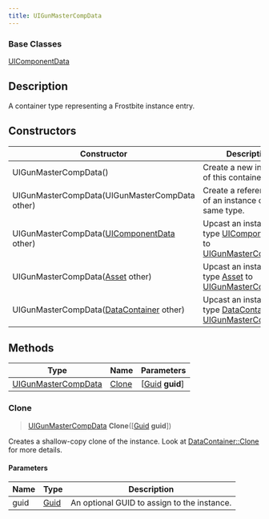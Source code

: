 ```yaml
---
title: UIGunMasterCompData
---
```

### Base Classes

[UIComponentData](UIComponentData)

## Description

A container type representing a Frostbite instance entry.

## Constructors

| Constructor                                                                    | Description                                                                                                                   |
| ------------------------------------------------------------------------------ | ----------------------------------------------------------------------------------------------------------------------------- |
| UIGunMasterCompData()                                                          | Create a new instance of this container type.                                                                                 |
| UIGunMasterCompData(UIGunMasterCompData other)                                 | Create a reference copy of an instance of the same type.                                                                      |
| UIGunMasterCompData([UIComponentData](UIComponentData) other)                  | Upcast an instance of type [UIComponentData](UIComponentData) to [UIGunMasterCompData](UIGunMasterCompData).                  |
| UIGunMasterCompData([Asset](Asset) other)                                      | Upcast an instance of type [Asset](Asset) to [UIGunMasterCompData](UIGunMasterCompData).                                      |
| UIGunMasterCompData([DataContainer](/vext/ref/shared/class/datacontainer) other) | Upcast an instance of type [DataContainer](/vext/ref/shared/class/datacontainer) to [UIGunMasterCompData](UIGunMasterCompData). |

## Methods

| Type                                       | Name            | Parameters                                     |
| ------------------------------------------ | --------------- | ---------------------------------------------- |
| [UIGunMasterCompData](UIGunMasterCompData) | [Clone](#clone) | \[[Guid](/vext/ref/shared/class/guid) **guid**\] |

### Clone

> [UIGunMasterCompData](UIGunMasterCompData) **Clone**(\[[Guid](/vext/ref/shared/class/guid) **guid**\])

Creates a shallow-copy clone of the instance. Look at [DataContainer::Clone](/vext/ref/shared/class/datacontainer#clone) for more details.

#### Parameters

| Name | Type         | Description                                 |
| ---- | ------------ | ------------------------------------------- |
| guid | [Guid](Guid) | An optional GUID to assign to the instance. |
